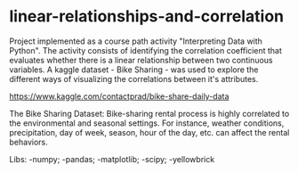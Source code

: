 # linear-relationships-and-correlation

Project implemented as a course path activity "Interpreting Data with Python". The activity consists of identifying the correlation coefficient that evaluates whether there is a linear relationship between two continuous variables. A kaggle dataset - Bike Sharing - was used to explore the different ways of visualizing the correlations between it's attributes.

https://www.kaggle.com/contactprad/bike-share-daily-data

The Bike Sharing Dataset:
Bike-sharing rental process is highly correlated to the environmental and seasonal settings. For instance, weather conditions,
precipitation, day of week, season, hour of the day, etc. can affect the rental behaviors.

Libs:
-numpy;
-pandas;
-matplotlib;
-scipy;
-yellowbrick
